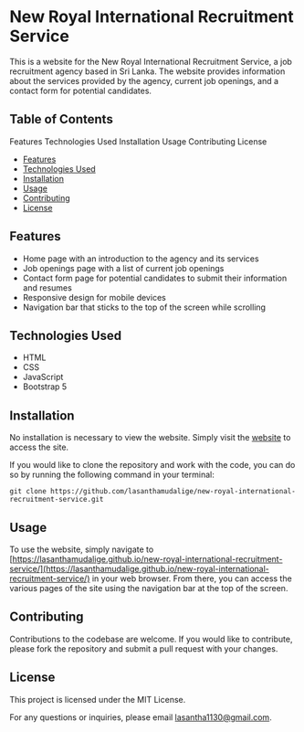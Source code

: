# New Royal International Recruitment Service
This is a website for the New Royal International Recruitment Service, a job recruitment agency based in Sri Lanka. The website provides information about the services provided by the agency, current job openings, and a contact form for potential candidates.

## Table of Contents
Features
Technologies Used
Installation
Usage
Contributing
License
* [Features](#features)
* [Technologies Used](#technologies-used)
* [Installation](#installation)
* [Usage](#usage)
* [Contributing](#contributing)
* [License](#license)

## Features
- Home page with an introduction to the agency and its services
- Job openings page with a list of current job openings
- Contact form page for potential candidates to submit their information and resumes
- Responsive design for mobile devices
- Navigation bar that sticks to the top of the screen while scrolling

## Technologies Used
- HTML
- CSS
- JavaScript
- Bootstrap 5

## Installation
No installation is necessary to view the website. Simply visit the [website](https://lasanthamudalige.github.io/new-royal-international-recruitment-service/) to access the site.

If you would like to clone the repository and work with the code, you can do so by running the following command in your terminal:
```
git clone https://github.com/lasanthamudalige/new-royal-international-recruitment-service.git
```

## Usage
To use the website, simply navigate to [https://lasanthamudalige.github.io/new-royal-international-recruitment-service/](https://lasanthamudalige.github.io/new-royal-international-recruitment-service/) in your web browser. From there, you can access the various pages of the site using the navigation bar at the top of the screen.

## Contributing
Contributions to the codebase are welcome. If you would like to contribute, please fork the repository and submit a pull request with your changes.

## License
This project is licensed under the MIT License.

For any questions or inquiries, please email <a href="mailto:lasantha1130@gmail.com">lasantha1130@gmail.com</a>.

